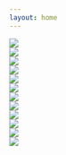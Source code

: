 ```yaml
---
layout: home
---
```


<div class='d-flex flex-row flex-wrap'>
  <div class="col-4">
    <a href="/views/art">
      <img class="gallery-item-image" src="/assets/img/topics/paint.jpg"/>
    </a>
  </div>
  <div class="col-4">
    <a href="/views/car">
      <img class="gallery-item-image" src="/assets/img/topics/car.jpg"/>
    </a>
  </div>
  <div class="col-4">
    <a href="/views/diving">
      <img class="gallery-item-image" src="/assets/img/topics/diving.jpg"/>
    </a>
  </div>
  <div class="col-4">
    <a href="/views/fitness">
      <img class="gallery-item-image" src="/assets/img/topics/fitness.jpg"/>
    </a>
  </div>
  <div class="col-4">
    <a href="/views/food">
      <img class="gallery-item-image" src="/assets/img/topics/food.jpg"/>
    </a>
  </div>
  <div class="col-4">
    <a href="/views/hiking">
      <img class="gallery-item-image" src="/assets/img/topics/hiking.jpg"/>
    </a>
  </div>
  <div class="col-4">
    <a href="/views/music">
      <img class="gallery-item-image" src="/assets/img/topics/music.jpg"/>
    </a>
  </div>
  <div class="col-4">
    <a href="/views/origami">
      <img class="gallery-item-image" src="/assets/img/topics/origami.jpg"/>
    </a>
  </div>
  <div class="col-4">
    <a href="/views/photography">
      <img class="gallery-item-image" src="/assets/img/topics/photography.jpg"/>
    </a>
  </div>
  <div class="col-4">
    <a href="/views/reading">
      <img class="gallery-item-image" src="/assets/img/topics/reading.jpg"/>
    </a>
  </div>
  <div class="col-4">
    <a href="/views/traveling">
      <img class="gallery-item-image" src="/assets/img/topics/traveling.jpg"/>
    </a>
  </div>
  <div class="col-4">
    <a href="/views/video">
      <img class="gallery-item-image" src="/assets/img/topics/video.jpg"/>
    </a>
  </div>
</div>
